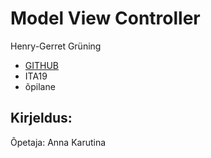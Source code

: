 # Model View Controller


Henry-Gerret Grüning
* [GITHUB](https://github.com/HenryGerretGruning/OOPLahendused/tree/master/ "Henry-Gerret Grüning Github")
* ITA19
* õpilane

## Kirjeldus:
Õpetaja: Anna Karutina

